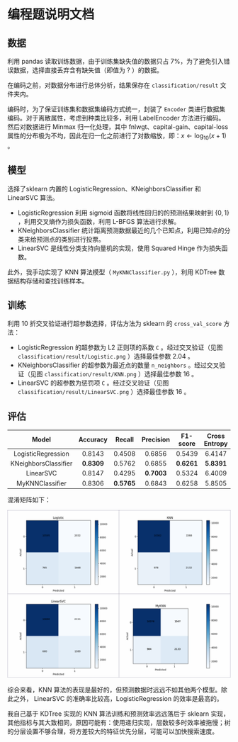 # 编程题说明文档

## 数据

利用 pandas 读取训练数据，由于训练集缺失值的数据只占 7%，为了避免引入错误数据，选择直接丢弃含有缺失值（即值为 ? ）的数据。

在编码之前，对数据分布进行总体分析，结果保存在 `classification/result` 文件夹内。

编码时，为了保证训练集和数据集编码方式统一，封装了 `Encoder` 类进行数据集编码。对于离散属性，考虑到种类比较多，利用 LabelEncoder 方法进行编码。然后对数据进行 Minmax 归一化处理，其中 fnlwgt、capital-gain、capital-loss 属性的分布极为不均，因此在归一化之前进行了对数缩放，即：$x\leftarrow \log_{10}(x+1)$ 。

## 模型

选择了sklearn 内置的 LogisticRegression、KNeighborsClassifier 和 LinearSVC 算法。

- LogisticRegression 利用 sigmoid 函数将线性回归的的预测结果映射到 $\{0,1\}$ ，利用交叉熵作为损失函数，利用 L-BFGS 算法进行求解。
- KNeighborsClassifier 统计距离预测数据最近的几个已知点，利用已知点的分类来给预测点的类别进行投票。
- LinearSVC 是线性分类支持向量机的实现，使用 Squared Hinge 作为损失函数。

此外，我手动实现了 KNN 算法模型（ `MyKNNClassifier.py` ），利用 KDTree 数据结构存储和查找训练样本。

## 训练

利用 10 折交叉验证进行超参数选择，评估方法为 sklearn 的 `cross_val_score` 方法：

- LogisticRegression 的超参数为 L2 正则项的系数 `C` 。经过交叉验证（见图 `classification/result/Logistic.png` ）选择最佳参数 $2.04$ 。
- KNeighborsClassifier 的超参数为最近点的数量 `n_neighbors` 。经过交叉验证（见图 `classification/result/KNN.png` ）选择最佳参数 $16$ 。
- LinearSVC 的超参数为惩罚项 `C` 。经过交叉验证（见图 `classification/result/LinearSVC.png` ）选择最佳参数 $16$ 。

## 评估

|        Model         |  Accuracy  |   Recall   | Precision  |  F1-score  | Cross Entropy | Train Time | Test Time |
| :------------------: | :--------: | :--------: | :--------: | :--------: | :-----------: | :--------: | :-------: |
|  LogisticRegression  |   0.8143   |   0.4508   |   0.6856   |   0.5439   |    6.4147     | **0.24s**  | **0.00s** |
| KNeighborsClassifier | **0.8309** |   0.5762   |   0.6855   | **0.6261** |  **5.8391**   |   0.27s    |   0.97s   |
|      LinearSVC       |   0.8147   |   0.4295   | **0.7003** |   0.5324   |    6.4009     |   1.29s    |   0.01s   |
|   MyKNNClassifier    |   0.8306   | **0.5765** |   0.6843   |   0.6258   |    5.8505     |   0.72s    | 2598.75s  |

混淆矩阵如下：

<img src="./classification/result/confusion_matrix/summary.png" style="zoom: 50%;" />

综合来看，KNN 算法的表现是最好的，但预测数据时远远不如其他两个模型。除此之外， LinearSVC 的准确率比较高，LogisticRegression 的效率是最高的。

我自己基于 KDTree 实现的 KNN 算法训练和预测效率远远落后于 sklearn 实现，其他指标与其大致相同，原因可能有：使用递归实现，层数较多时效率被拖慢；树的分层设置不够合理，将方差较大的特征优先分层，可能可以加快搜索速度。

